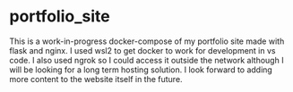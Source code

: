 # portfolio_site
 
This is a work-in-progress docker-compose of my portfolio site made with flask and nginx.
I used wsl2 to get docker to work for development in vs code.
I also used ngrok so I could access it outside the network although I will be looking for a long term hosting solution.
I look forward to adding more content to the website itself in the future.